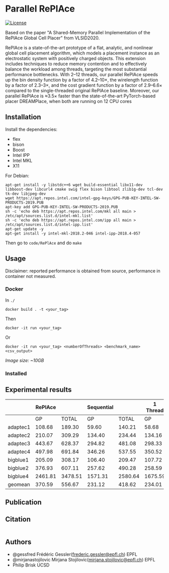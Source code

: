 # Parallel RePlAce

[![License](https://img.shields.io/badge/License-BSD%203--Clause-blue.svg)](https://opensource.org/licenses/BSD-3-Clause)

Based on the paper "A Shared-Memory Parallel Implementation of the RePlAce Global Cell Placer" from VLSID2020.

RePlAce is a state-of-the-art prototype of a flat, analytic, and nonlinear global cell placement algorithm, which models a placement instance as an electrostatic system with positively charged objects. 
This extension includes techniques to reduce memory contention and to effectively balance the workload among threads, targeting the most substantial performance bottlenecks. 
With 2–12 threads, our parallel RePlAce speeds up the bin density function by a factor of 4.2–10×, the wirelength function by a factor of 2.3–3×, and the cost gradient function by a factor of 2.9–6.6× compared to the single-threaded original RePlAce baseline. Moreover, our parallel RePlAce is ≈3.5× faster than the state-of-the-art PyTorch-based placer DREAMPlace, when both are running on 12 CPU cores

## Installation

Install the dependencies:

- flex
- bison
- Boost
- Intel IPP
- Intel MKL
- X11

For Debian:

```shell
apt-get install -y libstdc++6 wget build-essential libx11-dev libboost-dev libcurl4 cmake swig flex bison libtool zlib1g-dev tcl-dev tk-dev libjpeg-dev
wget https://apt.repos.intel.com/intel-gpg-keys/GPG-PUB-KEY-INTEL-SW-PRODUCTS-2019.PUB
apt-key add GPG-PUB-KEY-INTEL-SW-PRODUCTS-2019.PUB
sh -c 'echo deb https://apt.repos.intel.com/mkl all main > /etc/apt/sources.list.d/intel-mkl.list'
sh -c 'echo deb https://apt.repos.intel.com/ipp all main > /etc/apt/sources.list.d/intel-ipp.list'
apt-get update -y
apt-get install -y intel-mkl-2018.2-046 intel-ipp-2018.4-057 
```

Then go to `code/RePlAce` and do `make`

## Usage

Disclaimer: reported performance is obtained from source, performance in container not measured.

### Docker

In `./`

`docker build . -t <your_tag>`

Then

`docker -it run <your_tag>`

Or 

`docker -it run <your_tag> <numberOfThreads> <benchmark_name> <csv_output>`

*Image size: ~10GB*

### Installed



## Experimental results

|          | RePlAce |         | Sequential |         | 1 Thread |         | 2 Threads |         | 4 Threads |         | 8 Threads |         | 12 Threads |         | RePlAce (12 t.) |         | DREAMPlace (12 t.) |         |
|----------|---------|---------|------------|---------|----------|---------|-----------|---------|-----------|---------|-----------|---------|------------|---------|-----------------|---------|--------------------|---------|
|          | GP      | TOTAL   | GP         | TOTAL   | GP       | TOTAL   | GP        | TOTAL   | GP        | TOTAL   | GP        | TOTAL   | GP         | TOTAL   | GP              | TOTAL   | GP                 | TOTAL   |
| adaptec1 | 108.68  | 189.30  | 59.60      | 140.21  | 58.68    | 137.97  | 47.57     | 117.91  | 39.43     | 103.64  | 35.59     | 94.64   | 35.22      | 93.33   | 46.45           | 104.07  | 171.13             | 198.63  |
| adaptec2 | 210.07  | 309.29  | 134.40     | 234.44  | 134.16   | 232.65  | 113.82    | 202.51  | 93.54     | 172.15  | 83.54     | 157.52  | 82.77      | 154.99  | 107.52          | 179.21  | 275.01             | 308.98  |
| adaptec3 | 443.67  | 628.37  | 294.82     | 481.08  | 298.33   | 484.75  | 231.02    | 395.15  | 179.49    | 328.32  | 151.36    | 290.37  | 144.50     | 282.42  | 215.93          | 352.01  | 457.26             | 520.85  |
| adaptec4 | 497.98  | 691.84  | 346.26     | 537.55  | 350.52   | 539.44  | 268.59    | 441.89  | 202.76    | 358.27  | 165.36    | 312.01  | 156.04     | 299.48  | 270.93          | 413.08  | 515.88             | 588.46  |
| bigblue1 | 205.09  | 308.17  | 106.40     | 209.47  | 107.72   | 209.15  | 84.17     | 174.03  | 69.56     | 150.98  | 62.83     | 137.58  | 60.88      | 133.85  | 89.25           | 161.91  | 238.53             | 275.14  |
| bigblue2 | 376.93  | 607.11  | 257.62     | 490.28  | 258.59   | 487.34  | 202.43    | 409.36  | 154.68    | 347.26  | 132.42    | 314.88  | 125.73     | 306.18  | 199.54          | 378.20  | 438.05             | 535.23  |
| bigblue4 | 2461.81 | 3478.51 | 1571.31    | 2580.64 | 1675.59  | 2678.92 | 1335.57   | 2212.92 | 1003.35   | 1781.11 | 821.90    | 1548.15 | 763.90     | 1472.50 | 1073.69         | 1777.88 | 2264.48            | 2610.96 |
| geomean  | 370.59  | 556.67  | 231.12     | 418.62  | 234.01   | 419.65  | 185.80    | 351.07  | 146.51    | 295.34  | 126.16    | 264.50  | 121.21     | 256.89  | 177.66          | 313.14  | 427.91             | 494.52  |


## Publication



## Citation

```bibtex

```

## Authors
- @gessfred Frédéric Gessler(frederic.gessler@epfl.ch) EPFL
- @mirjanastojilovic Mirjana Stojilovic(mirjana.stojilovic@epfl.ch) EPFL
- Philip Brisk UCSD